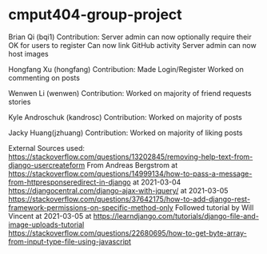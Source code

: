 # cmput404-group-project
Brian Qi (bqi1)
Contribution:
Server admin can now optionally require their OK for users to register
Can now link GitHub activity
Server admin can now host images

Hongfang Xu (hongfang)
Contribution:
Made Login/Register
Worked on commenting on posts

Wenwen Li (wenwen)
Contribution:
Worked on majority of friend requests stories

Kyle Androschuk (kandrosc)
Contribution:
Worked on majority of posts

Jacky Huang(jzhuang)
Contribution:
Worked on majority of liking posts


External Sources used:
https://stackoverflow.com/questions/13202845/removing-help-text-from-django-usercreateform
From Andreas Bergstrom at https://stackoverflow.com/questions/14999134/how-to-pass-a-message-from-httpresponseredirect-in-django at 2021-03-04 
https://djangocentral.com/django-ajax-with-jquery/ at 2021-03-05
https://stackoverflow.com/questions/37642175/how-to-add-django-rest-framework-permissions-on-specific-method-only
Followed tutorial by Will Vincent at 2021-03-05 at https://learndjango.com/tutorials/django-file-and-image-uploads-tutorial
https://stackoverflow.com/questions/22680695/how-to-get-byte-array-from-input-type-file-using-javascript

